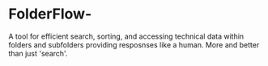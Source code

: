 # FolderFlow-
A tool for efficient search, sorting, and accessing technical data within folders and subfolders providing resposnses like a human. More and better than just 'search'.
